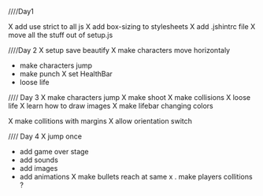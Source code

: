 ////Day1

X add use strict to all js
X add box-sizing to stylesheets
X add .jshintrc file
X move all the stuff out of setup.js


////Day 2
X setup save beautify
X make characters move horizontaly
- make characters jump
- make punch
X set HealthBar
- loose life


//// Day 3
X make characters jump
X make shoot
X make collisions
X loose life
X learn how to draw images
X make lifebar changing colors

X make collitions with margins
X allow orientation switch

//// Day 4
X jump once
- add game over stage
- add sounds
- add images
- add animations
X make bullets reach at same x
. make players collitions ?
